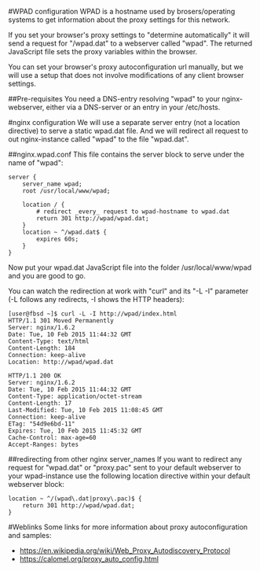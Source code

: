#WPAD configuration
WPAD is a hostname used by brosers/operating systems to get information about the proxy settings for this network.

If you set your browser's proxy settings to "determine automatically" it will send a request for "/wpad.dat" to a webserver called "wpad". The returned JavaScript file sets the proxy variables within the browser.

You can set your browser's proxy autoconfiguration url manually, but we will use a setup that does not involve modifications of any client browser settings.

##Pre-requisites
You need a DNS-entry resolving "wpad" to your nginx-webserver, either via a DNS-server or an entry in your /etc/hosts.

#nginx configuration
We will use a separate server entry (not a location directive) to serve a static wpad.dat file. And we will redirect all request to out nginx-instance called "wpad" to the file "wpad.dat".

##nginx.wpad.conf
This file contains the server block to serve under the name of "wpad":

    server {
        server_name wpad;
        root /usr/local/www/wpad;

        location / {
            # redirect _every_ request to wpad-hostname to wpad.dat
            return 301 http://wpad/wpad.dat;
        }
        location ~ ^/wpad.dat$ {
            expires 60s;
        }
    }

Now put your wpad.dat JavaScript file into the folder /usr/local/www/wpad and you are good to go.

You can watch the redirection at work with "curl" and its "-L -I" parameter (-L follows any redirects, -I shows the HTTP headers):

    [user@fbsd ~]$ curl -L -I http://wpad/index.html
    HTTP/1.1 301 Moved Permanently
    Server: nginx/1.6.2
    Date: Tue, 10 Feb 2015 11:44:32 GMT
    Content-Type: text/html
    Content-Length: 184
    Connection: keep-alive
    Location: http://wpad/wpad.dat
    
    HTTP/1.1 200 OK
    Server: nginx/1.6.2
    Date: Tue, 10 Feb 2015 11:44:32 GMT
    Content-Type: application/octet-stream
    Content-Length: 17
    Last-Modified: Tue, 10 Feb 2015 11:08:45 GMT
    Connection: keep-alive
    ETag: "54d9e6bd-11"
    Expires: Tue, 10 Feb 2015 11:45:32 GMT
    Cache-Control: max-age=60
    Accept-Ranges: bytes

##redirecting from other nginx server_names
If you want to redirect any request for "wpad.dat" or "proxy.pac" sent to your default webserver to your wpad-instance use the following location directive within your default webserver block:

    location ~ ^/(wpad\.dat|proxy\.pac)$ {
        return 301 http://wpad/wpad.dat;
    }


#Weblinks
Some links for more information about proxy autoconfiguration and samples:
* https://en.wikipedia.org/wiki/Web_Proxy_Autodiscovery_Protocol
* https://calomel.org/proxy_auto_config.html
